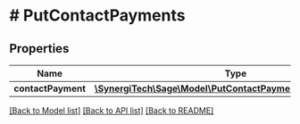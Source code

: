 # # PutContactPayments

## Properties

Name | Type | Description | Notes
------------ | ------------- | ------------- | -------------
**contactPayment** | [**\SynergiTech\Sage\Model\PutContactPaymentsContactPayment**](PutContactPaymentsContactPayment.md) |  |

[[Back to Model list]](../../README.md#models) [[Back to API list]](../../README.md#endpoints) [[Back to README]](../../README.md)
